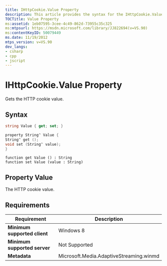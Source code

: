 ```yaml
---
title: IHttpCookie.Value Property
description: This article provides the syntax for the IHttpCookie.Value property which gets the HTTP cookie value.
TOCTitle: Value Property
ms:assetid: 1eb07595-3cee-4c49-862d-73955c35c325
ms:mtpsurl: https://msdn.microsoft.com/library/JJ822694(v=VS.90)
ms:contentKeyID: 50079449
ms.date: 11/19/2012
mtps_version: v=VS.90
dev_langs:
- csharp
- cpp
- jscript
---
```


# IHttpCookie.Value Property

Gets the HTTP cookie value.

## Syntax

```csharp
string Value { get; set; }
```

```cpp
property String^ Value {
String^ get ();
void set (String^ value);
}
```

```jscript
function get Value () : String
function set Value (value : String)
```

## Property Value

The HTTP cookie value.

## Requirements

|Requirement|Description|
|--- |--- |
|**Minimum supported client**|Windows 8|
|**Minimum supported server**|Not Supported|
|**Metadata**|Microsoft.Media.AdaptiveStreaming.winmd|
